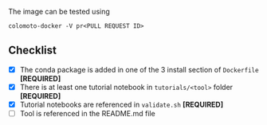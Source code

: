 
[TIP]:  # ( PR including a tool: set the title above ^^ with the form "Include tool <TOOL NAME>" )

[NOTE]: # ( PR including a tool: provide a short description of the tool )

The image can be tested using
```
colomoto-docker -V pr<PULL REQUEST ID>
```

[NOTE]: # ( Checklist for including a new tool, remove if it is not appropriate )
## Checklist
[NOTE]: # ( Please go over all the following points. )
[NOTE]: # ( Remove any lines which don't apply. )
[NOTE]: # ( Uncheck missing items if you need help completing them )
- [X] The conda package is added in one of the 3 install section of `Dockerfile` **[REQUIRED]**
- [X] There is at least one tutorial notebook in `tutorials/<tool>` folder **[REQUIRED]**
- [X] Tutorial notebooks are referenced in `validate.sh` **[REQUIRED]**
- [ ] Tool is referenced in the README.md file
